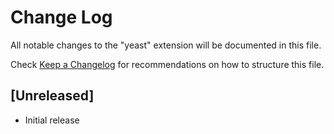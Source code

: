 # Change Log
All notable changes to the "yeast" extension will be documented in this file.

Check [Keep a Changelog](http://keepachangelog.com/) for recommendations on how to structure this file.

## [Unreleased]
- Initial release